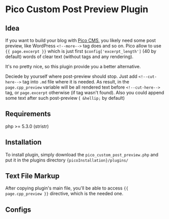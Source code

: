 Pico Custom Post Preview Plugin
===============================

## Idea

If you want to build your blog with [Pico CMS][pico-git],
you likely need some post preview, like WordPress `<!--more-->` tag does and so on.
Pico allow to use `{{ page.excerpt }}` which is
just first `$config['excerpt_length']` (40 by default) words of clear text (without tags and any rendering).

It's no pretty nice, so this plugin provide you a better alternative.

Deciede by yourself where post-preview should stop.
Just add `<!--cut-here-->` tag into `.md` file where it is needed.
As result, in the `page.cpp_preview` variable will be all rendered text before `<!--cut-here-->` tag,
or `page.excerpt` otherwise (if tag wasn't found).
Also you could append some text after such post-preview (` &hellip;` by default)


## Requirements

php >= 5.3.0 (stristr)

## Installation

To install plugin, simply download the `pico_custom_post_preview.php`
and put it in the plugins directory `{picoInstallation}/plugins/`


## Text File Markup

After copying plugin's main file, you'll be able to access `{{ page.cpp_preview }}` directive,
which is the needed one.

## Configs




[pico-git]:https://github.com/gilbitron/Pico
